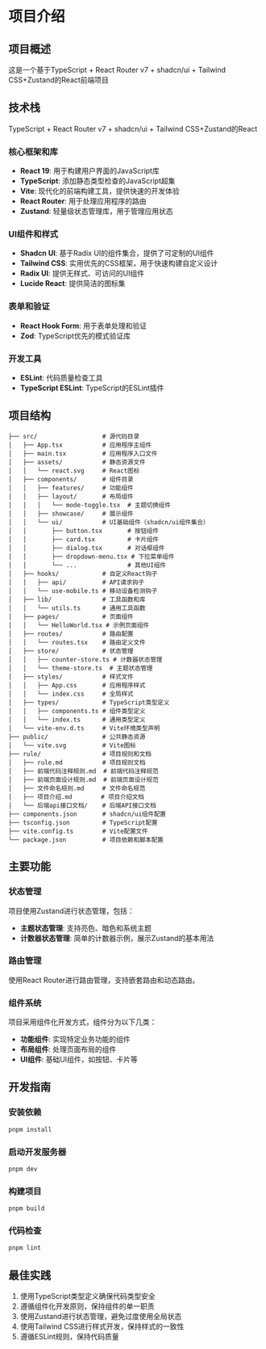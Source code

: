 # 项目介绍

## 项目概述
这是一个基于TypeScript + React Router v7 + shadcn/ui + Tailwind CSS+Zustand的React前端项目
## 技术栈
TypeScript + React Router v7 + shadcn/ui + Tailwind CSS+Zustand的React
### 核心框架和库

- **React 19**: 用于构建用户界面的JavaScript库
- **TypeScript**: 添加静态类型检查的JavaScript超集
- **Vite**: 现代化的前端构建工具，提供快速的开发体验
- **React Router**: 用于处理应用程序的路由
- **Zustand**: 轻量级状态管理库，用于管理应用状态

### UI组件和样式

- **Shadcn UI**: 基于Radix UI的组件集合，提供了可定制的UI组件
- **Tailwind CSS**: 实用优先的CSS框架，用于快速构建自定义设计
- **Radix UI**: 提供无样式、可访问的UI组件
- **Lucide React**: 提供简洁的图标集

### 表单和验证

- **React Hook Form**: 用于表单处理和验证
- **Zod**: TypeScript优先的模式验证库

### 开发工具

- **ESLint**: 代码质量检查工具
- **TypeScript ESLint**: TypeScript的ESLint插件

## 项目结构

```
├── src/                  # 源代码目录
│   ├── App.tsx           # 应用程序主组件
│   ├── main.tsx          # 应用程序入口文件
│   ├── assets/           # 静态资源文件
│   │   └── react.svg     # React图标
│   ├── components/       # 组件目录
│   │   ├── features/     # 功能组件
│   │   ├── layout/       # 布局组件
│   │   │   └── mode-toggle.tsx  # 主题切换组件
│   │   ├── showcase/     # 展示组件
│   │   └── ui/           # UI基础组件（shadcn/ui组件集合）
│   │       ├── button.tsx       # 按钮组件
│   │       ├── card.tsx         # 卡片组件
│   │       ├── dialog.tsx       # 对话框组件
│   │       ├── dropdown-menu.tsx # 下拉菜单组件
│   │       └── ...              # 其他UI组件
│   ├── hooks/            # 自定义React钩子
│   │   ├── api/          # API请求钩子
│   │   └── use-mobile.ts # 移动设备检测钩子
│   ├── lib/              # 工具函数和库
│   │   └── utils.ts      # 通用工具函数
│   ├── pages/            # 页面组件
│   │   └── HelloWorld.tsx # 示例页面组件
│   ├── routes/           # 路由配置
│   │   └── routes.tsx    # 路由定义文件
│   ├── store/            # 状态管理
│   │   ├── counter-store.ts # 计数器状态管理
│   │   └── theme-store.ts  # 主题状态管理
│   ├── styles/           # 样式文件
│   │   ├── App.css       # 应用程序样式
│   │   └── index.css     # 全局样式
│   ├── types/            # TypeScript类型定义
│   │   ├── components.ts # 组件类型定义
│   │   └── index.ts      # 通用类型定义
│   └── vite-env.d.ts     # Vite环境类型声明
├── public/               # 公共静态资源
│   └── vite.svg          # Vite图标
├── rule/                 # 项目规则和文档
│   ├── rule.md           # 项目规则文档
│   ├── 前端代码注释规则.md  # 前端代码注释规范
│   ├── 前端页面设计规则.md  # 前端页面设计规范
│   ├── 文件命名规则.md     # 文件命名规范
│   ├── 项目介绍.md        # 项目介绍文档
│   └── 后端api接口文档/    # 后端API接口文档
├── components.json       # shadcn/ui组件配置
├── tsconfig.json         # TypeScript配置
├── vite.config.ts        # Vite配置文件
└── package.json          # 项目依赖和脚本配置
```

## 主要功能

### 状态管理

项目使用Zustand进行状态管理，包括：

- **主题状态管理**: 支持亮色、暗色和系统主题
- **计数器状态管理**: 简单的计数器示例，展示Zustand的基本用法

### 路由管理

使用React Router进行路由管理，支持嵌套路由和动态路由。

### 组件系统

项目采用组件化开发方式，组件分为以下几类：

- **功能组件**: 实现特定业务功能的组件
- **布局组件**: 处理页面布局的组件
- **UI组件**: 基础UI组件，如按钮、卡片等

## 开发指南

### 安装依赖

```bash
pnpm install
```

### 启动开发服务器

```bash
pnpm dev
```

### 构建项目

```bash
pnpm build
```

### 代码检查

```bash
pnpm lint
```

## 最佳实践

1. 使用TypeScript类型定义确保代码类型安全
2. 遵循组件化开发原则，保持组件的单一职责
3. 使用Zustand进行状态管理，避免过度使用全局状态
4. 使用Tailwind CSS进行样式开发，保持样式的一致性
5. 遵循ESLint规则，保持代码质量